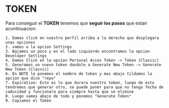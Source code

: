 # TOKEN 

Para conseguir el **TOKEN** tenemos que **seguir los pasos** que estan acontinuacion:

    1. Damos click en nuestro perfil arriba a la derecha que desplegara unas opciones
    2. vamos a la opcion Settings
    3. Bajamos un poco y en el lado izquierdo encontramos la opcion Developer Settings
    4. Damos Click en la opcion Personal Acces Token -> Token (Classic)
    5. Generamos un nuevo token dandole a Generate New Token -> Generate New Token (Classic)
    6. En NOTE le ponemos el nombre de token y mas abajo tildamos la opcion que dice "repo"
    7. Expiration: Esto es lo que durara nuestro token, luego de esto tendremos que generar otro, se puede poner para que no tenga fecha de caducidad y funcionara para siempre hasta que se elimine
    8. Luego vamos abajo de todo y ponemos "Generate Token"
    9. Copiamos el Token

